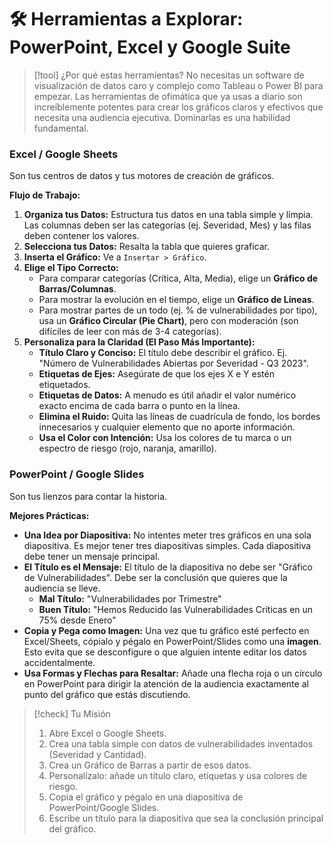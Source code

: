 # 🛠️ Herramientas a Explorar: PowerPoint, Excel y Google Suite

> [!tool] ¿Por qué estas herramientas?
> No necesitas un software de visualización de datos caro y complejo como Tableau o Power BI para empezar. Las herramientas de ofimática que ya usas a diario son increíblemente potentes para crear los gráficos claros y efectivos que necesita una audiencia ejecutiva. Dominarlas es una habilidad fundamental.

### Excel / Google Sheets

Son tus centros de datos y tus motores de creación de gráficos.

**Flujo de Trabajo:**
1.  **Organiza tus Datos:** Estructura tus datos en una tabla simple y limpia. Las columnas deben ser las categorías (ej. Severidad, Mes) y las filas deben contener los valores.
2.  **Selecciona tus Datos:** Resalta la tabla que quieres graficar.
3.  **Inserta el Gráfico:** Ve a `Insertar > Gráfico`.
4.  **Elige el Tipo Correcto:**
    -   Para comparar categorías (Crítica, Alta, Media), elige un **Gráfico de Barras/Columnas**.
    -   Para mostrar la evolución en el tiempo, elige un **Gráfico de Líneas**.
    -   Para mostrar partes de un todo (ej. % de vulnerabilidades por tipo), usa un **Gráfico Circular (Pie Chart)**, pero con moderación (son difíciles de leer con más de 3-4 categorías).
5.  **Personaliza para la Claridad (El Paso Más Importante):**
    -   **Título Claro y Conciso:** El título debe describir el gráfico. Ej. "Número de Vulnerabilidades Abiertas por Severidad - Q3 2023".
    -   **Etiquetas de Ejes:** Asegúrate de que los ejes X e Y estén etiquetados.
    -   **Etiquetas de Datos:** A menudo es útil añadir el valor numérico exacto encima de cada barra o punto en la línea.
    -   **Elimina el Ruido:** Quita las líneas de cuadrícula de fondo, los bordes innecesarios y cualquier elemento que no aporte información.
    -   **Usa el Color con Intención:** Usa los colores de tu marca o un espectro de riesgo (rojo, naranja, amarillo).

### PowerPoint / Google Slides

Son tus lienzos para contar la historia.

**Mejores Prácticas:**
-   **Una Idea por Diapositiva:** No intentes meter tres gráficos en una sola diapositiva. Es mejor tener tres diapositivas simples. Cada diapositiva debe tener un mensaje principal.
-   **El Título es el Mensaje:** El título de la diapositiva no debe ser "Gráfico de Vulnerabilidades". Debe ser la conclusión que quieres que la audiencia se lleve.
    -   **Mal Título:** "Vulnerabilidades por Trimestre"
    -   **Buen Título:** "Hemos Reducido las Vulnerabilidades Críticas en un 75% desde Enero"
-   **Copia y Pega como Imagen:** Una vez que tu gráfico esté perfecto en Excel/Sheets, cópialo y pégalo en PowerPoint/Slides como una **imagen**. Esto evita que se desconfigure o que alguien intente editar los datos accidentalmente.
-   **Usa Formas y Flechas para Resaltar:** Añade una flecha roja o un círculo en PowerPoint para dirigir la atención de la audiencia exactamente al punto del gráfico que estás discutiendo.

> [!check] Tu Misión
> 1. Abre Excel o Google Sheets.
> 2. Crea una tabla simple con datos de vulnerabilidades inventados (Severidad y Cantidad).
> 3. Crea un Gráfico de Barras a partir de esos datos.
> 4. Personalízalo: añade un título claro, etiquetas y usa colores de riesgo.
> 5. Copia el gráfico y pégalo en una diapositiva de PowerPoint/Google Slides.
> 6. Escribe un título para la diapositiva que sea la conclusión principal del gráfico.
